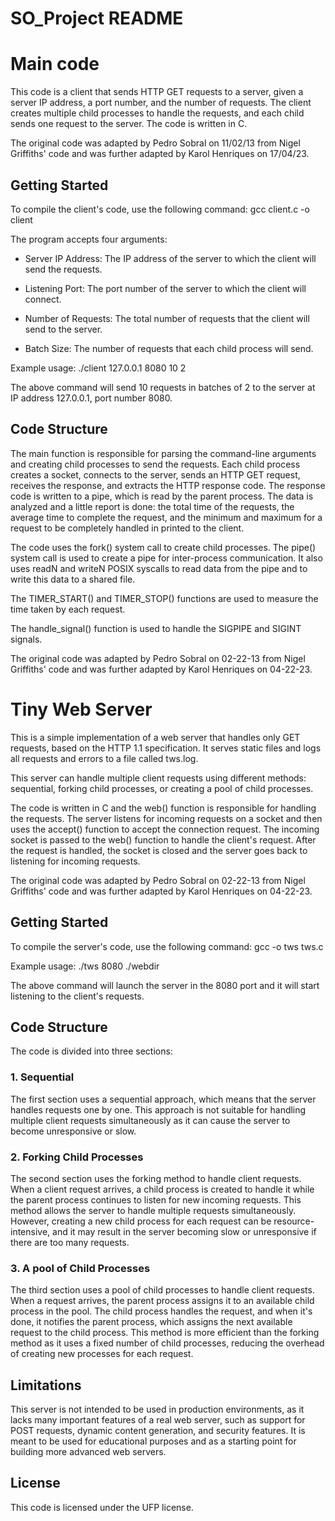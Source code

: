# SO_Project README

# Main code
This code is a client that sends HTTP GET requests to a server, given a server IP address, a port number, and the number of requests. The client creates multiple child processes to handle the requests, and each child sends one request to the server. The code is written in C.

The original code was adapted by Pedro Sobral on 11/02/13 from Nigel Griffiths' code and was further adapted by Karol Henriques on 17/04/23.

## Getting Started

To compile the client's code, use the following command: gcc client.c -o client

The program accepts four arguments:

- Server IP Address: The IP address of the server to which the client will send the requests.

- Listening Port: The port number of the server to which the client will connect.

- Number of Requests: The total number of requests that the client will send to the server.

- Batch Size: The number of requests that each child process will send.

Example usage:
./client 127.0.0.1 8080 10 2

The above command will send 10 requests in batches of 2 to the server at IP address 127.0.0.1, port number 8080.

## Code Structure

The main function is responsible for parsing the command-line arguments and creating child processes to send the requests. Each child process creates a socket, connects to the server, sends an HTTP GET request, receives the response, and extracts the HTTP response code. The response code is written to a pipe, which is read by the parent process. The data is analyzed and a little report is done: the total time of the requests, the average time to complete the request, and the minimum and maximum for a request to be completely handled in printed to the client.

The code uses the fork() system call to create child processes. The pipe() system call is used to create a pipe for inter-process communication. It also uses readN and writeN POSIX syscalls to read data from the pipe and to write this data to a shared file.

The TIMER_START() and TIMER_STOP() functions are used to measure the time taken by each request.

The handle_signal() function is used to handle the SIGPIPE and SIGINT signals.

The original code was adapted by Pedro Sobral on 02-22-13 from Nigel Griffiths' code and was further adapted by Karol Henriques on 04-22-23.

# Tiny Web Server

This is a simple implementation of a web server that handles only GET requests, based on the HTTP 1.1 specification. It serves static files and logs all requests and errors to a file called tws.log.

This server can handle multiple client requests using different methods: sequential, forking child processes, or creating a pool of child processes.

The code is written in C and the web() function is responsible for handling the requests. The server listens for incoming requests on a socket and then uses the accept() function to accept the connection request. The incoming socket is passed to the web() function to handle the client's request. After the request is handled, the socket is closed and the server goes back to listening for incoming requests.

The original code was adapted by Pedro Sobral on 02-22-13 from Nigel Griffiths' code and was further adapted by Karol Henriques on 04-22-23.

## Getting Started

To compile the server's code, use the following command: gcc -o tws tws.c

Example usage:
./tws 8080 ./webdir

The above command will launch the server in the 8080 port and it will start listening to the client's requests.

## Code Structure

The code is divided into three sections:

### 1. Sequential

The first section uses a sequential approach, which means that the server handles requests one by one. This approach is not suitable for handling multiple client requests simultaneously as it can cause the server to become unresponsive or slow. 

### 2. Forking Child Processes

The second section uses the forking method to handle client requests. When a client request arrives, a child process is created to handle it while the parent process continues to listen for new incoming requests. This method allows the server to handle multiple requests simultaneously. However, creating a new child process for each request can be resource-intensive, and it may result in the server becoming slow or unresponsive if there are too many requests.

### 3. A pool of Child Processes

The third section uses a pool of child processes to handle client requests. When a request arrives, the parent process assigns it to an available child process in the pool. The child process handles the request, and when it's done, it notifies the parent process, which assigns the next available request to the child process. This method is more efficient than the forking method as it uses a fixed number of child processes, reducing the overhead of creating new processes for each request.

## Limitations

This server is not intended to be used in production environments, as it lacks many important features of a real web server, such as support for POST requests, dynamic content generation, and security features. It is meant to be used for educational purposes and as a starting point for building more advanced web servers.

## License

This code is licensed under the UFP license.

